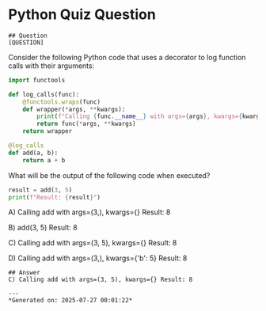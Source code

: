 # Python Quiz Question
    
    ## Question
    [QUESTION]
Consider the following Python code that uses a decorator to log function calls with their arguments:

```python
import functools

def log_calls(func):
    @functools.wraps(func)
    def wrapper(*args, **kwargs):
        print(f"Calling {func.__name__} with args={args}, kwargs={kwargs}")
        return func(*args, **kwargs)
    return wrapper

@log_calls
def add(a, b):
    return a + b
```

What will be the output of the following code when executed?

```python
result = add(3, 5)
print(f"Result: {result}")
```

A) 
Calling add with args=(3,), kwargs={}
Result: 8

B) 
add(3, 5)
Result: 8

C) 
Calling add with args=(3, 5), kwargs={}
Result: 8

D) 
Calling add with args=(3,), kwargs={'b': 5}
Result: 8
    
    ## Answer
    C) Calling add with args=(3, 5), kwargs={} Result: 8
    
    ---
    *Generated on: 2025-07-27 00:01:22*
    